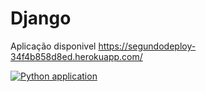 # Django

Aplicação disponivel https://segundodeploy-34f4b858d8ed.herokuapp.com/

[![Python application](https://github.com/gustavodsantos/Django/actions/workflows/django_ci.yml/badge.svg)](https://github.com/gustavodsantos/Django/actions/workflows/django_ci.yml)
